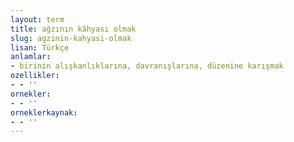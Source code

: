 ```yaml
---
layout: term
title: ağzının kâhyası olmak
slug: agzinin-kahyasi-olmak
lisan: Türkçe
anlamlar:
- birinin alışkanlıklarına, davranışlarına, düzenine karışmak
ozellikler:
- - ''
ornekler:
- - ''
orneklerkaynak:
- - ''
---
```

